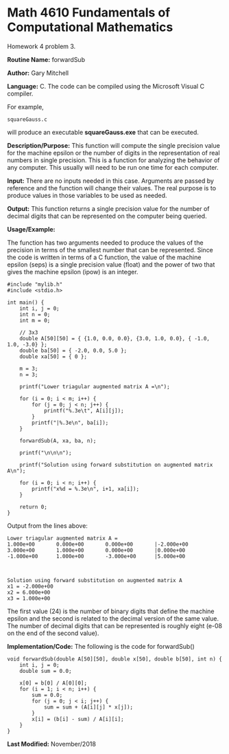 # Math 4610 Fundamentals of Computational Mathematics
Homework 4 problem 3.

**Routine Name:**           forwardSub

**Author:** Gary Mitchell

**Language:** C. The code can be compiled using the Microsoft Visual C compiler.

For example,

    squareGauss.c

will produce an executable **squareGauss.exe** that can be executed.

**Description/Purpose:** This function will compute the single precision value for the machine epsilon or the number of digits
in the representation of real numbers in single precision. This is a function for analyzing the behavior of any computer. This
usually will need to be run one time for each computer.

**Input:** There are no inputs needed in this case. Arguments are passed by reference and the function will change their values.
The real purpose is to produce values in those variables to be used as needed.

**Output:** This function returns a single precision value for the number of decimal digits that can be represented on the
computer being queried.

**Usage/Example:**

The function has two arguments needed to produce the values of the precision in terms of the smallest number that can be
represented. Since the code is written in terms of a C function, the value of the machine epsilon (seps) is a single
precision value (float) and the power of two that gives the machine epsilon (ipow) is an integer. 

    #include "mylib.h"
    #include <stdio.h>

    int main() {
        int i, j = 0;
        int n = 0;
        int m = 0;

        // 3x3
        double A[50][50] = { {1.0, 0.0, 0.0}, {3.0, 1.0, 0.0}, { -1.0, 1.0, -3.0} };
        double ba[50] = { -2.0, 0.0, 5.0 }; 
        double xa[50] = { 0 };

        m = 3;
        n = 3;

        printf("Lower triagular augmented matrix A =\n");

        for (i = 0; i < m; i++) {
            for (j = 0; j < n; j++) {
                printf("%.3e\t", A[i][j]);
            }
            printf("|%.3e\n", ba[i]);
        }

        forwardSub(A, xa, ba, n);

        printf("\n\n\n");

        printf("Solution using forward substitution on augmented matrix A\n");

        for (i = 0; i < n; i++) {
            printf("x%d = %.3e\n", i+1, xa[i]);
        }

        return 0;
    }

Output from the lines above:

    Lower triagular augmented matrix A =
    1.000e+00       0.000e+00       0.000e+00       |-2.000e+00
    3.000e+00       1.000e+00       0.000e+00       |0.000e+00
    -1.000e+00      1.000e+00       -3.000e+00      |5.000e+00



    Solution using forward substitution on augmented matrix A
    x1 = -2.000e+00
    x2 = 6.000e+00
    x3 = 1.000e+00

The first value (24) is the number of binary digits that define the machine epsilon and the second is related to the
decimal version of the same value. The number of decimal digits that can be represented is roughly eight (e-08 on the
end of the second value).

**Implementation/Code:** The following is the code for forwardSub()

    void forwardSub(double A[50][50], double x[50], double b[50], int n) {
        int i, j = 0;
        double sum = 0.0;

        x[0] = b[0] / A[0][0];
        for (i = 1; i < n; i++) {
            sum = 0.0;
            for (j = 0; j < i; j++) {
                sum = sum + (A[i][j] * x[j]);
            }
            x[i] = (b[i] - sum) / A[i][i];
        }
    }

**Last Modified:** November/2018
